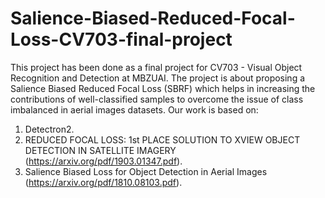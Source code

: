 # Salience-Biased-Reduced-Focal-Loss-CV703-final-project

This project has been done as a final project for CV703 - Visual Object Recognition and Detection at MBZUAI. The project is about proposing a Salience Biased Reduced Focal Loss (SBRF) which helps in increasing the contributions of well-classified samples to overcome the issue of class imbalanced in aerial images datasets. Our work is based on:

1. Detectron2.
2. REDUCED FOCAL LOSS: 1st PLACE SOLUTION TO XVIEW OBJECT DETECTION IN SATELLITE IMAGERY (https://arxiv.org/pdf/1903.01347.pdf).
3. Salience Biased Loss for Object Detection in Aerial Images (https://arxiv.org/pdf/1810.08103.pdf).
